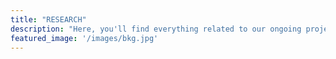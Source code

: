 ```yaml
---
title: "RESEARCH"
description: "Here, you'll find everything related to our ongoing projects, discoveries, and collaborations with other leading institutions around the world. Stay tuned for regular updates on our work."
featured_image: '/images/bkg.jpg'
---
```

<!-- {{< figure src="/images/Victor_Hugo-Hunchback.jpg" title="Illustration from Victor Hugo et son temps (1881)" >}}

_The Hunchback of Notre-Dame_ (French: _Notre-Dame de Paris_) is a French Romantic/Gothic novel by Victor Hugo, published in 1831. The original French title refers to Notre Dame Cathedral, on which the story is centered. English translator Frederic Shoberl named the novel The Hunchback of Notre Dame in 1833 because at the time, Gothic novels were more popular than Romance novels in England. The story is set in Paris, France in the Late Middle Ages, during the reign of Louis XI. -->
